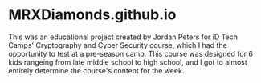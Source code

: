 # MRXDiamonds.github.io

This was an educational project created by Jordan Peters for iD Tech Camps' Cryptography and Cyber Security course, 
which I had the opportunity to test at a pre-season camp. This course was designed for 6 kids rangeing from late middle 
school to high school, and I got to almost entirely determine the course's content for the week. 
